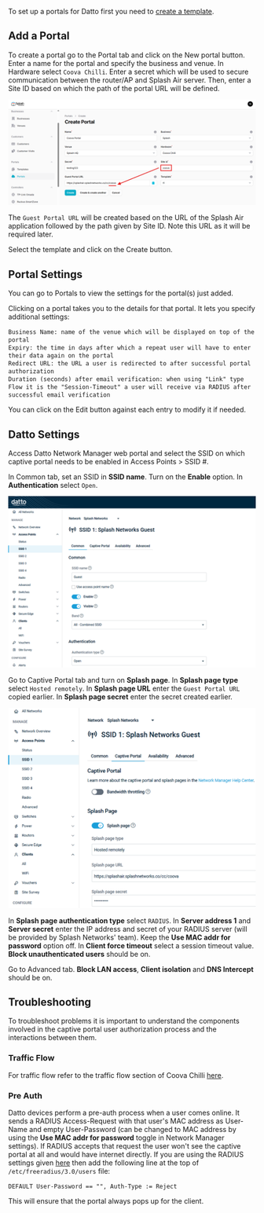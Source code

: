 To set up a portals for Datto first you need to [create a template](../defining-templates.md).

## Add a Portal

To create a portal go to the Portal tab and click on the New portal button. Enter a name for the portal and specify the business and venue. In Hardware select `Coova Chilli`. Enter a secret which will be used to secure communication between the router/AP and Splash Air server. Then, enter a Site ID based on which the path of the portal URL will be defined.

![Coova Portal](../assets/images/coova/coova-portal-url.png)

The `Guest Portal URL` will be created based on the URL of the Splash Air application followed by the path given by Site ID. Note this URL as it will be required later.

Select the template and click on the Create button.

## Portal Settings

You can go to Portals to view the settings for the portal(s) just added.

Clicking on a portal takes you to the details for that portal. It lets you specify additional settings:

```
Business Name: name of the venue which will be displayed on top of the portal
Expiry: the time in days after which a repeat user will have to enter their data again on the portal
Redirect URL: the URL a user is redirected to after successful portal authorization
Duration (seconds) after email verification: when using "Link" type Flow it is the "Session-Timeout" a user will receive via RADIUS after successful email verification 
```

You can click on the Edit button against each entry to modify it if needed.

## Datto Settings

Access Datto Network Manager web portal and select the SSID on which captive portal needs to be enabled in Access Points > SSID #.

In Common tab, set an SSID in **SSID name**. Turn on the **Enable** option. In **Authentication** select `Open`.

![Common](../assets/images/datto/common.png)

Go to Captive Portal tab and turn on **Splash page**. In **Splash page type** select `Hosted remotely`. In **Splash page URL** enter the `Guest Portal URL` copied earlier. In **Splash page secret** enter the secret created earlier.

![Splash Page settings](../assets/images/datto/captive-portal.png)

In **Splash page authentication type** select `RADIUS`. In **Server address 1** and **Server secret** enter the IP address and secret of your RADIUS server (will be provided by Splash Networks' team). Keep the **Use MAC addr for password** option off. In **Client force timeout** select a session timeout value. **Block unauthenticated users** should be on.

Go to Advanced tab. **Block LAN access**, **Client isolation** and **DNS Intercept** should be on.

## Troubleshooting

To troubleshoot problems it is important to understand the components involved in the captive portal user authorization process and the interactions between them.

### Traffic Flow

For traffic flow refer to the traffic flow section of Coova Chilli [here](coova-chilli.md/#traffic-flow).

### Pre Auth

Datto devices perform a pre-auth process when a user comes online. It sends a RADIUS Access-Request with that user's MAC address as User-Name and empty User-Password (can be changed to MAC address by using the **Use MAC addr for password** toggle in Network Manager settings). If RADIUS accepts that request the user won't see the captive portal at all and would have internet directly. If you are using the RADIUS settings given [here](../radius.md) then add the following line at the top of `/etc/freeradius/3.0/users` file:

```
DEFAULT User-Password == "", Auth-Type := Reject
```

This will ensure that the portal always pops up for the client.